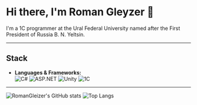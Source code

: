 # Hi there, I'm Roman Gleyzer 👋

I'm a 1C programmer at the Ural Federal University named after the First President of Russia B. N. Yeltsin.

---

## Stack

- **Languages & Frameworks:**  
  ![C#](https://img.shields.io/badge/-C%23-239120?style=flat-square&logo=c-sharp&logoColor=white)
  ![ASP.NET](https://img.shields.io/badge/-ASP.NET-512BD4?style=flat-square&logo=.net&logoColor=white)
  ![Unity](https://img.shields.io/badge/-Unity-000000?style=flat-square&logo=unity&logoColor=white)
  ![1C](https://img.shields.io/badge/-1C-FFD700?style=flat-square&logo=1c&logoColor=black)

---

![RomanGleizer's GitHub stats](https://github-readme-stats.vercel.app/api?username=RomanGleyzer&show_icons=true&theme=default)
![Top Langs](https://github-readme-stats.vercel.app/api/top-langs/?username=RomanGleyzer&layout=compact&theme=default)
